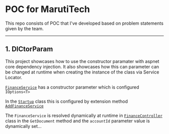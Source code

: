 # POC for MarutiTech

This repo consists of POC that I've developed based on problem statements given by the team.

---

## 1. DICtorParam

This project showcases how to use the constructor paramater with aspnet core dependency injection. It also showcases how this can parameter can be changed at runtime when creating the instance of the class via Service Locator.

[`FinanceService`]( https://github.com/goldytech/POC/blob/master/DICtorParam/Domain/FinanceService.cs) 
has a constructor parameter which is configured `IOptions<T>`

In the [`Startup`](https://github.com/goldytech/POC/blob/master/DICtorParamStartup.cs)
class this is configured by extension method [`AddFinanceService`](https://github.com/goldytech/POC/blob/master/DICtorParam/Infrastructure/FinanceServiceExtensions.cs)

The `FinanceService` is resolved dynamically at runtime in [`FinanceController`](https://github.com/goldytech/POC/blob/master/DICtorParam/Controllers/FinanceController.cs) class in the `GetDocument` method and the `accountId` parameter value is dynamically set...


